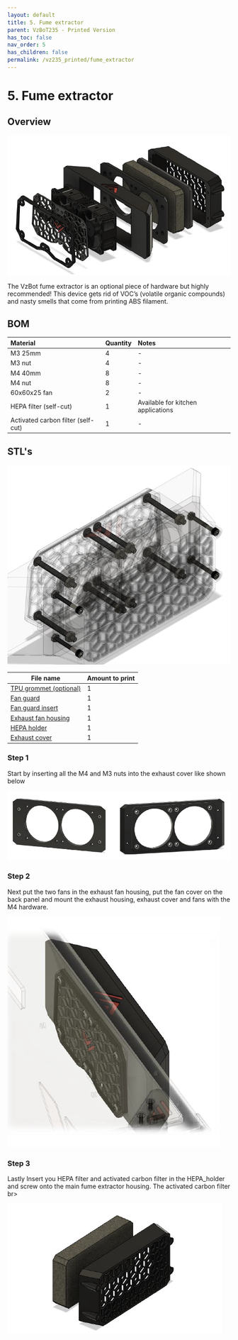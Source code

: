 ```yaml
---
layout: default
title: 5. Fume extractor
parent: VzBoT235 - Printed Version
has_toc: false
nav_order: 5
has_children: false
permalink: /vz235_printed/fume_extractor
---
```


# 5. Fume extractor

## Overview
![Overview](../assets/images/manual/vz235_printed/fume/overview.png)
<br>

The VzBot fume extractor is an optional piece of hardware but highly recommended! This device gets rid of VOC’s (volatile organic compounds) and nasty smells that come from printing ABS filament.

## BOM

| Material        | Quantity          | Notes |
|:-------------|:------------------|:------|
| M3 25mm | 4 | - |
| M3 nut | 4 | - |
| M4 40mm | 8 | - |
| M4 nut | 8 | - |
| 60x60x25 fan | 2 | - |
| HEPA filter (self-cut) | 1 | Available for kitchen applications |
| Activated carbon filter (self-cut) | 1 | - |

## STL's
![Details](../assets/images/manual/vz235_printed/fume/details.png)
<br>

| File name | Amount to print |
|-----------|-----------------|
| <a href="https://github.com/VzBoT3D/VzBoT-Vz235/blob/main/Assemblies%20%26%20STL/Frame/Frame%20brace.stl" target="_blank">TPU grommet (optional)</a> | 1 |
| <a href="https://github.com/VzBoT3D/VzBoT-Vz235/blob/main/Assemblies%20%26%20STL/Frame/Frame%20brace.stl" target="_blank">Fan guard</a> | 1 |
| <a href="https://github.com/VzBoT3D/VzBoT-Vz235/blob/main/Assemblies%20%26%20STL/Frame/Frame%20brace.stl" target="_blank">Fan guard insert</a> | 1 |
| <a href="https://github.com/VzBoT3D/VzBoT-Vz235/blob/main/Assemblies%20%26%20STL/Frame/Frame%20brace.stl" target="_blank">Exhaust fan housing</a> | 1 |
| <a href="https://github.com/VzBoT3D/VzBoT-Vz235/blob/main/Assemblies%20%26%20STL/Frame/Frame%20brace.stl" target="_blank">HEPA holder</a> | 1 |
| <a href="https://github.com/VzBoT3D/VzBoT-Vz235/blob/main/Assemblies%20%26%20STL/Frame/Frame%20brace.stl" target="_blank">Exhaust cover</a> | 1 |

### Step 1
Start by inserting all the M4 and M3 nuts into the exhaust cover like shown below
<br>

![Inserts](../assets/images/manual/vz235_printed/fume/inserts.png)

### Step 2
Next put the two fans in the exhaust fan housing, put the fan cover on the back panel and mount the exhaust housing, exhaust cover and fans with the M4 hardware.
<br>

![Mount](../assets/images/manual/vz235_printed/fume/mount.png)

### Step 3
Lastly Insert you HEPA filter and activated carbon filter in the HEPA_holder and screw onto the main fume extractor housing. The activated carbon filter
br>

![Filter](../assets/images/manual/vz235_printed/fume/filter.png)
